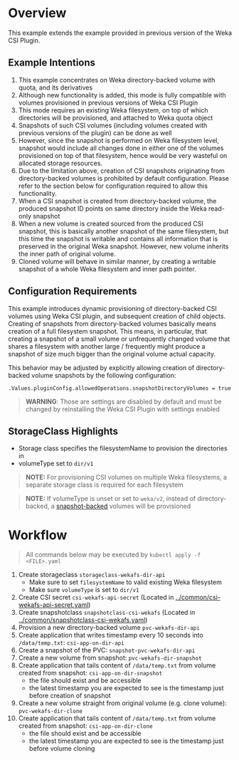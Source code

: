 # Overview
This example extends the example provided in previous version of the Weka CSI Plugin.

## Example Intentions
1. This example concentrates on Weka directory-backed volume with quota, and its derivatives
2. Although new functionality is added, this mode is fully compatible with volumes provisioned in previous versions of Weka CSI Plugin
3. This mode requires an existing Weka filesystem, on top of which directories will be provisioned, and attached to Weka quota object
4. Snapshots of such CSI volumes (including volumes created with previous versions of the plugin) can be done as well
5. However, since the snapshot is performed on Weka filesystem level, snapshot would include all changes done in either one of the volumes
   provisioned on top of that filesystem, hence would be very wasteful on allocated storage resources.
6. Due to the limitation above, creation of CSI snapshots originating from directory-backed volumes is prohibited by default configuration.
   Please refer to the section below for configuration required to allow this functionality.
7. When a CSI snapshot is created from directory-backed volume, the produced snapshot ID points on same directory inside the Weka read-only snapshot
8. When a new volume is created sourced from the produced CSI snapshot, this is basically another snapshot of the same filesystem, 
   but this time the snapshot is writable and contains all information that is preserved in the original Weka snapshot. However, new volume 
   inherits the inner path of original volume. 
9. Cloned volume will behave in similar manner, by creating a writable snapshot of a whole Weka filesystem and inner path pointer. 


## Configuration Requirements
This example introduces dynamic provisioning of directory-backed CSI volumes using Weka CSI plugin, and subsequent creation of child objects.
Creating of snapshots from directory-backed volumes basically means creation of a full filesystem snapshot.
This means, in particular, that creating a snapshot of a small volume or unfrequently changed volume that shares a filesystem with
another large / frequently might produce a snapshot of size much bigger than the original volume actual capacity.

This behavior may be adjusted by explicitly allowing creation of directory-backed volume snapshots by the following configuration:
```
.Values.pluginConfig.allowedOperations.snapshotDirectoryVolumes = true
```
> **WARNING**: Those are settings are disabled by default and must be changed by reinstalling the Weka CSI Plugin with settings enabled 

## StorageClass Highlights
- Storage class specifies the filesystemName to provision the directories in
- volumeType set to `dir/v1`
> **NOTE:** For provisioning CSI volumes on multiple Weka filesystems, a separate storage class is required for each filesystem

> **NOTE:** If volumeType is unset or set to `weka/v2`, instead of directory-backed, a [snapshot-backed](../dynamic_snapshot) volumes 
  will be provisioned

# Workflow
> All commands below may be executed by `kubectl apply -f <FILE>.yaml`
1. Create storageclass `storageclass-wekafs-dir-api`
   - Make sure to set `filesystemName` to valid existing Weka filesystem
   - Make sure `volumeType` is set to `dir/v1`
2. Create CSI secret `csi-wekafs-api-secret`  (Located in [../common/csi-wekafs-api-secret.yaml](../common/csi-wekafs-api-secret.yaml)) 
3. Create snapshotclass `snapshotclass-csi-wekafs` (Located in [../common/snapshotclass-csi-wekafs.yaml](../common/snapshotclass-csi-wekafs.yaml))
4. Provision a new directory-backed volume `pvc-wekafs-dir-api`
5. Create application that writes timestamp every 10 seconds into `/data/temp.txt`: `csi-app-on-dir-api`
6. Create a snapshot of the PVC: `snapshot-pvc-wekafs-dir-api`
7. Create a new volume from snapshot: `pvc-wekafs-dir-snapshot`
8. Create application that tails content of `/data/temp.txt` from volume created from snapshot: `csi-app-on-dir-snapshot`
   - the file should exist and be accessible
   - the latest timestamp you are expected to see is the timestamp just before creation of snapshot
9. Create a new volume straight from original volume (e.g. clone volume): `pvc-wekafs-dir-clone`
10. Create application that tails content of `/data/temp.txt` from volume created from snapshot: `csi-app-on-dir-clone`
    - the file should exist and be accessible
    - the latest timestamp you are expected to see is the timestamp just before volume cloning